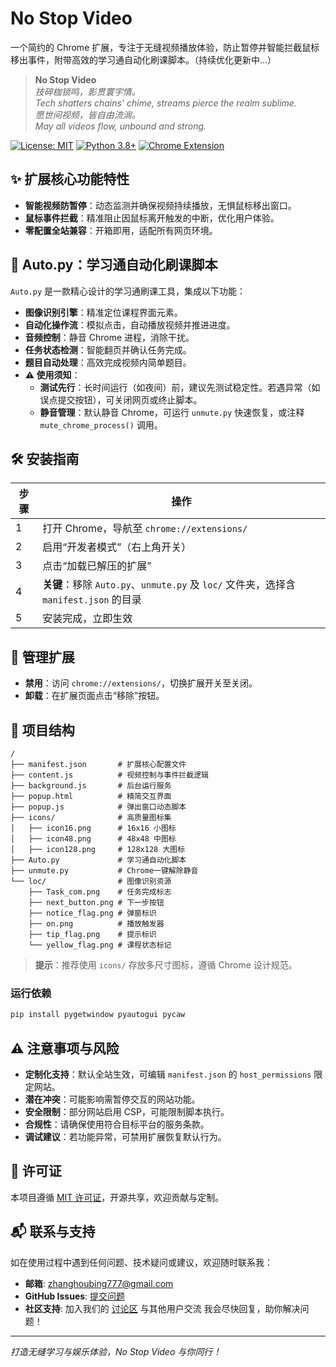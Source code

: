 # No Stop Video

一个简约的 Chrome 扩展，专注于无缝视频播放体验，防止暂停并智能拦截鼠标移出事件，附带高效的学习通自动化刷课脚本。（持续优化更新中...）

> **No Stop Video**  
> *技碎枷锁鸣，影贯寰宇情。*  
> *Tech shatters chains' chime, streams pierce the realm sublime.*  
> *愿世间视频，皆自由流淌。*  
> *May all videos flow, unbound and strong.*

[![License: MIT](https://img.shields.io/badge/License-MIT-blue.svg)](https://opensource.org/licenses/MIT) [![Python 3.8+](https://img.shields.io/badge/Python-3.8+-green.svg)](https://www.python.org) [![Chrome Extension](https://img.shields.io/badge/Chrome-Extension-yellow.svg)](https://www.google.com/chrome)

## ✨ 扩展核心功能特性
- **智能视频防暂停**：动态监测并确保视频持续播放，无惧鼠标移出窗口。
- **鼠标事件拦截**：精准阻止因鼠标离开触发的中断，优化用户体验。
- **零配置全站兼容**：开箱即用，适配所有网页环境。

## 🚀 Auto.py：学习通自动化刷课脚本
`Auto.py` 是一款精心设计的学习通刷课工具，集成以下功能：
- **图像识别引擎**：精准定位课程界面元素。
- **自动化操作流**：模拟点击，自动播放视频并推进进度。
- **音频控制**：静音 Chrome 进程，消除干扰。
- **任务状态检测**：智能翻页并确认任务完成。
- **题目自动处理**：高效完成视频内简单题目。
- **⚠️ 使用须知**：
  - **测试先行**：长时间运行（如夜间）前，建议先测试稳定性。若遇异常（如误点提交按钮），可关闭网页或终止脚本。
  - **静音管理**：默认静音 Chrome，可运行 `unmute.py` 快速恢复，或注释 `mute_chrome_process()` 调用。

## 🛠️ 安装指南
| 步骤 | 操作 |
|------|------|
| 1    | 打开 Chrome，导航至 `chrome://extensions/` |
| 2    | 启用“开发者模式”（右上角开关） |
| 3    | 点击“加载已解压的扩展” |
| 4    | **关键**：移除 `Auto.py`、`unmute.py` 及 `loc/` 文件夹，选择含 `manifest.json` 的目录 |
| 5    | 安装完成，立即生效 |

## 🔧 管理扩展
- **禁用**：访问 `chrome://extensions/`，切换扩展开关至关闭。
- **卸载**：在扩展页面点击“移除”按钮。

## 📂 项目结构
```
/
├── manifest.json       # 扩展核心配置文件
├── content.js          # 视频控制与事件拦截逻辑
├── background.js       # 后台运行服务
├── popup.html          # 精简交互界面
├── popup.js            # 弹出窗口动态脚本
├── icons/              # 高质量图标集
│   ├── icon16.png      # 16x16 小图标
│   ├── icon48.png      # 48x48 中图标
│   ├── icon128.png     # 128x128 大图标
├── Auto.py             # 学习通自动化脚本
├── unmute.py           # Chrome一键解除静音
└── loc/                # 图像识别资源
    ├── Task_com.png    # 任务完成标志
    ├── next_button.png # 下一步按钮
    ├── notice_flag.png # 弹窗标识
    ├── on.png          # 播放触发器
    ├── tip_flag.png    # 提示标识
    └── yellow_flag.png # 课程状态标记
```
> **提示**：推荐使用 `icons/` 存放多尺寸图标，遵循 Chrome 设计规范。

### 运行依赖
```bash
pip install pygetwindow pyautogui pycaw
```

## ⚠️ 注意事项与风险
- **定制化支持**：默认全站生效，可编辑 `manifest.json` 的 `host_permissions` 限定网站。
- **潜在冲突**：可能影响需暂停交互的网站功能。
- **安全限制**：部分网站启用 CSP，可能限制脚本执行。
- **合规性**：请确保使用符合目标平台的服务条款。
- **调试建议**：若功能异常，可禁用扩展恢复默认行为。

## 📜 许可证
本项目遵循 [MIT 许可证](https://opensource.org/licenses/MIT)，开源共享，欢迎贡献与定制。

## 📬 联系与支持
如在使用过程中遇到任何问题、技术疑问或建议，欢迎随时联系我：
- **邮箱**: [zhanghoubing777@gmail.com](mailto:your.email@example.com)
- **GitHub Issues**: [提交问题](https://github.com/BlairCode/NoStopVideo/issues)
- **社区支持**: 加入我们的 [讨论区](https://github.com/BlairCode/NoStopVideo/discussions) 与其他用户交流
我会尽快回复，助你解决问题！

---
_打造无缝学习与娱乐体验，No Stop Video 与你同行！_
